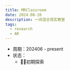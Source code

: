 ```yaml
---
title: MRClassroom
date: 2024-08-26
description: 一间混合现实教室
tags:
  - research
  - AR
---
```


- 周期：202406 - present
- 状态：
	- 🏃‍♀️初期探索